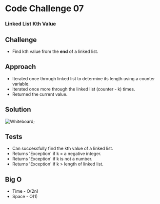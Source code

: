 # Code Challenge 07
### Linked List Kth Value

## Challenge
* Find kth value from the **end** of a linked list.

## Approach
* Iterated once through linked list to determine its length using a counter variable.
* Iterated once more through the linked list (counter - k) times.
* Returned the current value.

## Solution
![Whiteboard]();

## Tests
* Can successfully find the kth value of a linked list.
* Returns 'Exception' if k = a negative integer.
* Returns 'Exception' if k is not a number.
* Returns 'Exception' if k > length of linked list.

## Big O
* Time - O(2n)
* Space - O(1)
